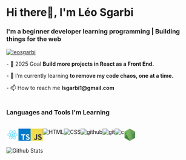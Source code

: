 <h1 align="flex-start">Hi there👋, I'm Léo Sgarbi</h1>
<h3 align="flex-start">
  I'm a beginner developer learning programming | Building things for the web
</h3>

<p align="flex-start">
  <a href="https://www.linkedin.com/in/leosgarbi/" target="blank"
    ><img
      src="https://img.shields.io/twitter/follow/leosgarbi?logo=linkedin&style=for-the-badge"
      alt="leosgarbi"
  /></a>
</p>

<p align="flex-start">
- 🔭 2025 Goal <strong>Build more projects in React as a Front End.</strong>
</p>

<p align="flex-start">
  - 🌱 I’m currently learning <strong>to remove my code chaos, one at a time.</strong>
</p>


<p align="flex-start">- 📫 How to reach me <strong>lsgarbi1@gmail.com</strong></p>

<h1></h1>
<h3 align="flex-start">Languages and Tools I'm Learning</h3>
<br />

<div align="flex-start" style="display: flex; align-items: center; flex-wrap: wrap; gap:"8px">
  <img height="32" src="https://raw.githubusercontent.com/github/explore/80688e429a7d4ef2fca1e82350fe8e3517d3494d/topics/react/react.png" alt="React"/> 
  <img height="32" src="https://raw.githubusercontent.com/github/explore/80688e429a7d4ef2fca1e82350fe8e3517d3494d/topics/typescript/typescript.png" alt="Typescript"/>
  <img height="32" src="https://raw.githubusercontent.com/github/explore/80688e429a7d4ef2fca1e82350fe8e3517d3494d/topics/javascript/javascript.png" alt="Javascript"/>
  <img height="32" src="https://cdn-icons-png.flaticon.com/512/732/732212.png" alt="HTML"/>
  <img height="32" src="https://cdn.iconscout.com/icon/free/png-256/free-css3-9-1175237.png?f=webp" alt="CSS"/>
  <img height="32" src="https://cdn-icons-png.flaticon.com/512/25/25231.png" alt="github"/>
  <img height="32" src="https://git-scm.com/images/logos/downloads/Git-Icon-1788C.png" alt="git"/>
  <img height="32" src="https://a0.awsstatic.com/libra-css/images/logos/aws_smile-header-desktop-en-white_59x35@2x.png" alt="c"/>
  <img height="32" src="https://raw.githubusercontent.com/github/explore/80688e429a7d4ef2fca1e82350fe8e3517d3494d/topics/nodejs/nodejs.png" alt="Nodejs"/>
</div>
<br />
<div align="flex-start">
  <img
    align="flex-start"
    src="https://github-readme-stats.vercel.app/api/top-langs/?username=leosgarbi&theme=dark&hide_border=false&include_all_commits=true&count_private=true&layout=compact"
    alt="Github Stats"
  />
</div>
